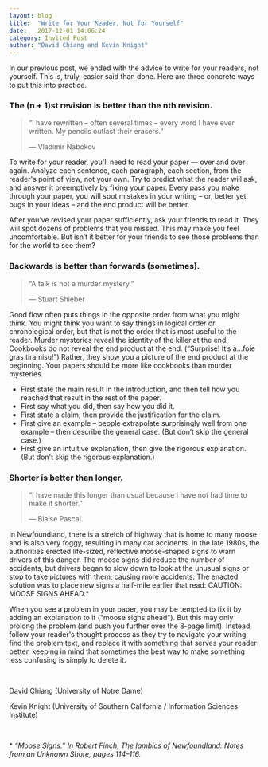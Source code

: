 ```yaml
---
layout: blog
title:  "Write for Your Reader, Not for Yourself"
date:   2017-12-01 14:06:24
category: Invited Post
author: "David Chiang and Kevin Knight"
---
```


In our previous post, we ended with the advice to write for your readers, not yourself. This is, truly, easier said than done. Here are three concrete ways to put this into practice.

### The (n + 1)st revision is better than the nth revision.

> “I have rewritten – often several times – every word I have ever written. My pencils outlast their erasers.”
>
> — Vladimir Nabokov

To write for your reader, you'll need to read your paper — over and over again. Analyze each sentence, each paragraph, each section, from the reader's point of view, not your own. Try to predict what the reader will ask, and answer it preemptively by fixing your paper. Every pass you make through your paper, you will spot mistakes in your writing – or, better yet, bugs in your ideas – and the end product will be better.

After you’ve revised your paper sufficiently, ask your friends to read it. They will spot dozens of problems that you missed. This may make you feel uncomfortable. But isn’t it better for your friends to see those problems than for the world to see them?

### Backwards is better than forwards (sometimes).

> “A talk is not a murder mystery.”
> 
> — Stuart Shieber

Good flow often puts things in the opposite order from what you might think. You might think you want to say things in logical order or chronological order, but that is not the order that is most useful to the reader. Murder mysteries reveal the identity of the killer at the end. Cookbooks do not reveal the end product at the end. (“Surprise! It’s a…foie gras tiramisu!”) Rather, they show you a picture of the end product at the beginning. Your papers should be more like cookbooks than murder mysteries.

* First state the main result in the introduction, and then tell how you reached that result in the rest of the paper.
* First say what you did, then say how you did it.
* First state a claim, then provide the justification for the claim.
* First give an example – people extrapolate surprisingly well from one example – then describe the general case. (But don’t skip the general case.)
* First give an intuitive explanation, then give the rigorous explanation. (But don't skip the rigorous explanation.)

### Shorter is better than longer.

> “I have made this longer than usual because I have not had time to make it shorter.”
>
> — Blaise Pascal

In Newfoundland, there is a stretch of highway that is home to many moose and is also very foggy, resulting in many car accidents. In the late 1980s, the authorities erected life-sized, reflective moose-shaped signs to warn drivers of this danger. The moose signs did reduce the number of accidents, but drivers began to slow down to look at the unusual signs or stop to take pictures with them, causing more accidents. The enacted solution was to place new signs a half-mile earlier that read: CAUTION: MOOSE SIGNS AHEAD.*

When you see a problem in your paper, you may be tempted to fix it by adding an explanation to it ("moose signs ahead"). But this may only prolong the problem (and push you further over the 8-page limit). Instead, follow your reader's thought process as they try to navigate your writing, find the problem text, and replace it with something that serves your reader better, keeping in mind that sometimes the best way to make something less confusing is simply to delete it.

<br/>

David Chiang (University of Notre Dame)

Kevin Knight (University of Southern California / Information Sciences Institute)

<br/>

\* _“Moose Signs.” In Robert Finch, The Iambics of Newfoundland: Notes from an Unknown Shore, pages 114–116._
